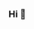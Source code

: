 ### Hi 👋

<div class="github-widget" data-username="agnusha"></div>
<script src="https://unpkg.com/github-card@1.2.1/dist/widget.js"></script>
